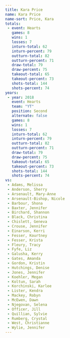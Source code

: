 ```yaml
---
title: Kara Price
name: Kara Price
name-sort: Price, Kara
totals:
 - event: Hearts
   games: 8
   wins: 1
   losses: 7
   inturn-total: 62
   inturn-percent: 79
   outturn-total: 82
   outturn-percent: 71
   draw-total: 79
   draw-percent: 75
   takeout-total: 65
   takeout-percent: 73
   shots-total: 144
   shots-percent: 74
years:
 - year: 2018
   event: Hearts
   team: "YT"
   position: Second
   alternate: false
   games: 8
   wins: 1
   losses: 7
   inturn-total: 62
   inturn-percent: 79
   outturn-total: 82
   outturn-percent: 71
   draw-total: 79
   draw-percent: 75
   takeout-total: 65
   takeout-percent: 73
   shots-total: 144
   shots-percent: 74
vs:
 - Adams, Melissa
 - Anderson, Sherry
 - Arsenault, Mary-Anne
 - Arsenault-Bishop, Nicole
 - Barbour, Shona
 - Baxter, Jennifer
 - Birchard, Shannon
 - Black, Christina
 - Chislett, Geneva
 - Crouse, Jennifer
 - Einarson, Kerri
 - Fesser, Kourtney
 - Fesser, Krista
 - Fleury, Tracy
 - Fyfe, Liz
 - Galusha, Kerry
 - Gates, Amanda
 - Gordon, Kristin
 - Hutchings, Denise
 - Jones, Jennifer
 - Koehler, Megan
 - Koltun, Sarah
 - Korchinski, Karlee
 - Lister, Kendra
 - Mackey, Robyn
 - McEwen, Dawn
 - Njegovan, Selena
 - Officer, Jill
 - Quillian, Sylvie
 - Rumberg, Crystal
 - West, Christianne
 - Wylie, Jennifer
---
```

